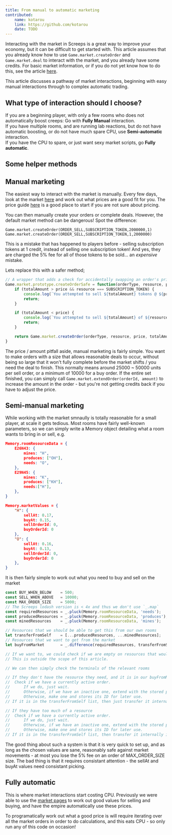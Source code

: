```yaml
---
title: From manual to automatic marketing
contributed:
    name: kotarou
    link: https://github.com/kotarou
    date: TODO
---
```


Interacting with the market in Screeps is a great way to improve your economy, but it can be difficult to get started with. This article assumes that you already know how to use `Game.market.createOrder` and `Game.market.deal` to interact with the market, and you already have some credits. For basic market information, or if you do not yet know how to do this, see the article [here](http://docs.screeps.com/market.html).

This article discusses a pathway of market interactions, beginning with easy manual interactions through to complex automatic trading.

## What type of interaction should I choose?

If you are a beginning player, with only a few rooms who does not automatically boost creeps: Go with **Fully Manual** interaction.\
If you have multiple rooms, and are running lab reactions, but do not have automatic boosting, or do not have much spare CPU, use **Semi-automatic** interaction.\
If you have the CPU to spare, or just want sexy market scripts, go **Fully automatic**.

## Some helper methods



## Manual marketing

The easiest way to interact with the market is manually. Every few days, look at the market [here](https://screeps.com/a/#!/market/all) and work out what prices are a good fit for you. The price guide [here](./market_using.md) is a good place to start if you are not sure about pricing.

You can then manually create your orders or complete deals. However, the default market method can be dangerous! Spot the difference:

` Game.market.createOrder(ORDER_SELL,SUBSCRIPTION_TOKEN,2000000,1) `
` Game.market.createOrder(ORDER_SELL,SUBSCRIPTION_TOKEN,1,2000000) `

This is a mistake that has happened to players before - selling subscription tokens at 1 credit, instead of selling one subscription token! And yes, they are charged the 5% fee for all of those tokens to be sold... an *expensive* mistake.

Lets replace this with a safer method;

```javascript
// A wrapper that adds a check for accidentally swapping an order's price and amount around
Game.market.prototype.createOrderSafe = function(orderType, resource, price, totalAmount, roomName) {
    if (totalAmount > price && resource === SUBSCRIPTION_TOKEN) {
        console.log(`You attempted to sell ${totalAmount} tokens @ ${price}c!`);
        return;
    }

    if (totalAmount < price) {
        console.log(`You attempted to sell ${totalAmount} of ${resource} @ ${price}c!`);
        return;
    }

    return Game.market.createOrder(orderType, resource, price, totalAmount, roomName);
}
```

<!--These safety methods are really useful for any manual interactions with the Screeps game and can be extended significantly. One that I have used in the past;

```javascript
// Ensure I am not competing with my own orders
Game.market.prototype.createOrderSafe2 = function(orderType, resource, price, totalAmount, roomName) {
    // Check for price mistake
    if (totalAmount < price) {
        console.log(`You attempted to sell ${totalAmount} of ${resource} at ${price}c!`);
        return;
    }
    
    let candidateOrder = _.filter(Game.market.orders, (order) => {
        return order.type === orderType && order.resourceType === resource && order.roomName === roomName && order.price === price;
    })[0] || undefined;

    // Check for duplicate order
    if (candidateOrder) {
        console.log(`Warning: ${orderType === ORDER_BUY ? "Buying" : "Selling"} ${resource} in ${roomName} has pre-existing corresponding orders.`);
        return Game.market.extendOrder(candidateOrder.id, totalAmount);
    }

    return Game.market.createOrder(orderType, resource, price, totalAmount, roomName);
    
}
```-->


The price / amount pitfall aside, manual marketing is fairly simple. You want to make orders with a size that allows reasonable deals to occur, without being so large that it won't fully complete before the market shifts / you need the deal to finish. This normally means around 25000 ~ 50000 units per sell order, or a minimum of 10000 for a buy order. If the entire set finished, you can simply call `Game.market.extendOrder(orderId, amount)` to increase the amount in the order - but you're not getting credits back if you have to adjust the price. 


## Semi-manual marketing

While working with the market smnaully is totally reasonable for a small player, at scale it gets tedious. Most rooms have fairly well-known parameters, so we can simply write a Memory object detailing what a room wants to bring in or sell, e.g.

```json
Memory.roomResourceData = {
    E26N43: {
        mines: "H",
        produces: ["OH"],
        needs: "O",
    },
    E29N45: {
        mines: "K",
        produces: ["KH"],
        needs:["H"],
    },
}

Memory.marketValues = {
    "H": {
        sellAt: 0.17,
        buyAt: 0.15,
        sellOrderId: 0,
        buyOrderId: 0
    },
    "O": {
        sellAt: 0.16,
        buyAt: 0.13,
        sellOrderId: 0,
        buyOrderId: 0
    },
}
``` 

It is then fairly simple to work out what you need to buy and sell on the market

```javascript
const BUY_WHEN_BELOW    = 500;
const SELL_WHEN_ABOVE   = 10000;
const MAX_ORDER_SIZE    = 5000;
// The Screeps lodash version is < 4x and thus we don't use `_.map`
const requiredResources = _.pluck(Memory.roomResourceData, 'needs');
const producedResources = _.pluck(Memory.roomResourceData, 'produces');
const minedResources    = _.pluck(Memory.roomResourceData, 'mines');

// Resources that we should be able to get this from our own rooms
let transferFromSelf    = [...producedResources, ...minedResources];        
// Resources that we want to get from the market   
let buyFromMarket       = _.difference(requiredResources, transferFromSelf);

// If we want to, we could check if we are empty on resources that would otherwise be transferred
// This is outside the scope of this article.

// We can then simply check the terminals of the relevant rooms

// If they don't have the resource they need, and it is in our buyFromMarket list
//  Check if we have a currently active order. 
//      If we do, just wait.
//      Otherwise, if we have an inactive one, extend with the stored price values
//      Otherwise, make one and stores its ID for later use.
// If it is in the transferFromSelf list, then just transfer it internally. 

// If they have too much of a resource
//  Check if we have a currently active order. 
//      If we do, just wait.
//      Otherwise, if we have an inactive one, extend with the stored price values
//      Otherwise, make one and stores its ID for later use.
// If it is in the transferFromSelf list, then transfer it internally if we need to.
```

The good thing about such a system is that it is very quick to set up, and as long as the chosen values are sane, reasonably safe against market movements - at most you lose the 5% fee on an order of MAX_ORDER_SIZE size. The bad thing is that it requires consistant attention - the sellAt and buyAt values need consistant picking.

## Fully automatic

This is where market interactions start costing CPU. Previously we were able to use the [market pages](https://screeps.com/a/#!/market/all) to work out good values for selling and buying, and have the empire automatically use these prices. 

To programatically work out what a good price is will require iterating over all the market orders in order to do calculations, and this eats CPU - so only run any of this code on occasion!

